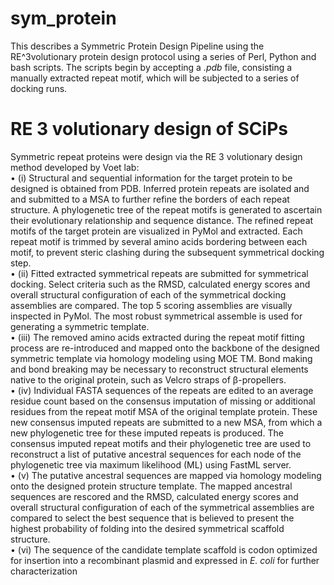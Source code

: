 # sym_protein

This describes a Symmetric Protein Design Pipeline using the RE^3volutionary protein design protocol using a series of Perl, Python and bash scripts. The scripts begin by accepting a *.pdb* file, consisting a manually extracted repeat motif, which will be subjected to a series of docking runs.

# RE 3 volutionary design of SCiPs 
Symmetric repeat proteins were design via the RE 3 volutionary design method developed by Voet lab: </br>
• (i) Structural and sequential information for the target protein to be designed is obtained from PDB. Inferred protein repeats are isolated and and submitted to a MSA to further refine the borders of each repeat structure. A phylogenetic tree of the repeat motifs is generated to ascertain their evolutionary relationship and sequence distance. The refined repeat motifs of the target protein are visualized in PyMol and extracted. Each repeat motif is trimmed by several amino acids bordering between each motif,
to prevent steric clashing during the subsequent symmetrical docking step. </br>
• (ii) Fitted extracted symmetrical repeats are submitted for symmetrical docking. Select criteria such as the RMSD, calculated energy scores and overall structural configuration of each of the symmetrical docking assemblies are compared. The top 5 scoring assemblies are visually inspected in PyMol. The most robust symmetrical assemble is used for generating a symmetric template. </br>
• (iii) The removed amino acids extracted during the repeat motif fitting process are re-introduced and mapped onto the backbone of the designed symmetric template via homology modeling using MOE TM. Bond making and bond breaking may be necessary to reconstruct structural elements native to the original protein, such as Velcro straps of β-propellers. </br>
• (iv) Individual FASTA sequences of the repeats are edited to an average residue count based on the consensus imputation of missing or additional residues from the repeat motif MSA of the original template protein. These new consensus imputed repeats are submitted to a new MSA, from which a new phylogenetic tree for these imputed repeats is produced. The consensus imputed repeat motifs and their phylogenetic tree are used to reconstruct a list of putative ancestral sequences for each node of the phylogenetic tree via maximum likelihood (ML) using FastML server. </br>
• (v) The putative ancestral sequences are mapped via homology modeling onto the designed protein structure template. The mapped
ancestral sequences are rescored and the RMSD, calculated energy scores and overall structural configuration of each of the symmetrical assemblies are compared to select the best sequence that is believed to present the highest probability of folding into the desired symmetrical scaffold structure. </br>
• (vi) The sequence of the candidate template scaffold is codon optimized for insertion into a recombinant plasmid and expressed in *E. coli* for further characterization </br>
